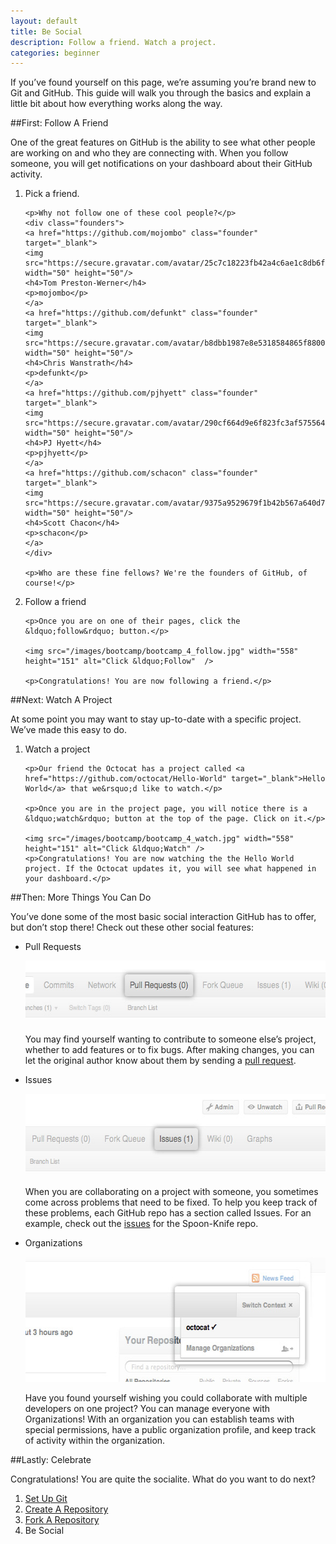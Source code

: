 ```yaml
---
layout: default
title: Be Social
description: Follow a friend. Watch a project.
categories: beginner
---
```


<span class="intro">If you&rsquo;ve found yourself on this page, we&rsquo;re assuming you&rsquo;re brand new to Git and GitHub. This guide will walk you through the basics and explain a little bit about how everything works along the way.</span>

##<span class="step">First:</span> Follow A Friend

One of the great features on GitHub is the ability to see what other people are working on and who they are connecting with. When you follow someone, you will get notifications on your dashboard about their GitHub activity.

<ol>
  <li>
    <p><span class="step-title">Pick a friend.</span></p>

    <p>Why not follow one of these cool people?</p>
    <div class="founders">
    <a href="https://github.com/mojombo" class="founder" target="_blank">
    <img src="https://secure.gravatar.com/avatar/25c7c18223fb42a4c6ae1c8db6f50f9b" width="50" height="50"/>
    <h4>Tom Preston-Werner</h4>
    <p>mojombo</p>
    </a>
    <a href="https://github.com/defunkt" class="founder" target="_blank">
    <img src="https://secure.gravatar.com/avatar/b8dbb1987e8e5318584865f880036796" width="50" height="50"/>
    <h4>Chris Wanstrath</h4>
    <p>defunkt</p>
    </a>
    <a href="https://github.com/pjhyett" class="founder" target="_blank">
    <img src="https://secure.gravatar.com/avatar/290cf664d9e6f823fc3af57556493db7" width="50" height="50"/>
    <h4>PJ Hyett</h4>
    <p>pjhyett</p>
    </a>
    <a href="https://github.com/schacon" class="founder" target="_blank">
    <img src="https://secure.gravatar.com/avatar/9375a9529679f1b42b567a640d775e7d" width="50" height="50"/>
    <h4>Scott Chacon</h4>
    <p>schacon</p>
    </a>
    </div>

    <p>Who are these fine fellows? We're the founders of GitHub, of course!</p>
  </li>
  <li>
    <span class="step-title">Follow a friend</span>

    <p>Once you are on one of their pages, click the &ldquo;follow&rdquo; button.</p>

    <img src="/images/bootcamp/bootcamp_4_follow.jpg" width="558" height="151" alt="Click &ldquo;Follow"  />

    <p>Congratulations! You are now following a friend.</p>
  </li>
</ol>
##<span class="step">Next:</span> Watch A Project

At some point you may want to stay up-to-date with a specific project. We&rsquo;ve made this easy to do.

<ol>
  <li>
    <p><span class="step-title">Watch a project</span></p>

    <p>Our friend the Octocat has a project called <a href="https://github.com/octocat/Hello-World" target="_blank">Hello World</a> that we&rsquo;d like to watch.</p>

    <p>Once you are in the project page, you will notice there is a &ldquo;watch&rdquo; button at the top of the page. Click on it.</p>

    <img src="/images/bootcamp/bootcamp_4_watch.jpg" width="558" height="151" alt="Click &ldquo;Watch" />
    <p>Congratulations! You are now watching the the Hello World project. If the Octocat updates it, you will see what happened in your dashboard.</p>
  </li>
</ol>

##<span class="step">Then:</span> More Things You Can Do

You&rsquo;ve done some of the most basic social interaction GitHub has to offer, but don&rsquo;t stop there! Check out these other social features:

- <span class="step-title">Pull Requests</span>

  <img src="/images/bootcamp/bootcamp_4_pull_requests.jpg" width="558" height="100" alt="Pull Requests" class="bootcamp top-margin"/>

  You may find yourself wanting to contribute to someone else&rsquo;s project, whether to add features or to fix bugs. After making changes, you can let the original author know about them by sending a [pull request](/pull-requests/).
  
- <span class="step-title">Issues</span>
  
  <img src="/images/bootcamp/bootcamp_4_issues.jpg" width="558" height="131" alt="Issues" class="bootcamp top-margin"/>

  When you are collaborating on a project with someone, you sometimes come across problems that need to be fixed. To help you keep track of these problems, each GitHub repo has a section called Issues. For an example, check out the [issues](https://github.com/octocat/Spoon-Knife/issues) for the Spoon-Knife repo.
  
- <span class="step-title">Organizations</span>

  <img src="/images/bootcamp/bootcamp_4_org.jpg" width="558" height="200" alt="Organizations" class="bootcamp top-margin"/>
  
  Have you found yourself wishing you could collaborate with multiple developers on one project? You can manage everyone with Organizations! With an organization you can establish teams with special permissions, have a public organization profile, and keep track of activity within the organization.

##<span class="step">Lastly:</span> Celebrate

Congratulations! You are quite the socialite. What do you want to do next?

<ol class="next-steps">
<li><a href="/set-up-git-redirect/">Set Up Git</a></li>
<li><a href="/create-a-repo/">Create A Repository</a></li>
<li><a href="/fork-a-repo/">Fork A Repository</a></li>
<li>Be Social</li>
</ol> 